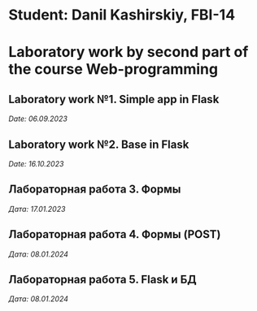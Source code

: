 # Student: Danil Kashirskiy, FBI-14

# Laboratory work by second part of the course Web-programming      

## Laboratory work №1. Simple app in Flask 

*Date: 06.09.2023*

## Laboratory work №2. Base in Flask 

*Date: 16.10.2023*

## Лабораторная работа 3. Формы

*Дата: 17.01.2023*

## Лабораторная работа 4. Формы (POST)

*Дата: 08.01.2024*

## Лабораторная работа 5. Flask и БД

*Дата: 08.01.2024*